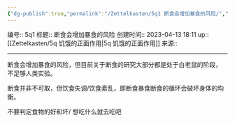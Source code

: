 ```yaml
---
{"dg-publish":true,"permalink":"/Zettelkasten/5q1 断食会增加暴食的风险/","dgPassFrontmatter":true}
---
```


编号:: 5q1
标题:: 断食会增加暴食的风险
创建时间:: 2023-04-13 18:11
up:: [[Zettelkasten/5q 饥饿的正面作用\|5q 饥饿的正面作用]]
来源:: 

---
断食会增加暴食的风险，但目前关于断食的研究大部分都是处于白老鼠的阶段， 不足够人类实验。

断食并非不可取，但饮食失调/饮食紊乱，即断食暴食断食的循环会破坏身体的均衡。

不要判定食物的好和坏/ 想吃什么就去吃吧

